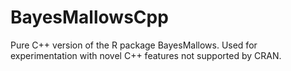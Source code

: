 # BayesMallowsCpp
Pure C++ version of the R package BayesMallows. Used for experimentation with novel C++ features not supported by CRAN.
